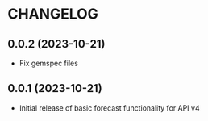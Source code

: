 # CHANGELOG

## 0.0.2 (2023-10-21)
* Fix gemspec files

## 0.0.1 (2023-10-21)
* Initial release of basic forecast functionality for API v4